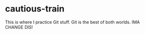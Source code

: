 # cautious-train
This is where I practice Git stuff.
Git is the best of both worlds. IMA CHANGE DIS!

